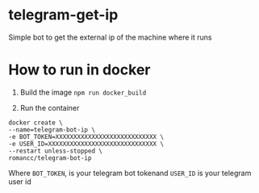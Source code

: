 # telegram-get-ip
Simple bot to get the external ip of the machine where it runs

# How to run in docker

1. Build the image
``npm run docker_build``

2. Run the container
```
docker create \
--name=telegram-bot-ip \
-e BOT_TOKEN=XXXXXXXXXXXXXXXXXXXXXXXXXXXX \
-e USER_ID=XXXXXXXXXXXXXXXXXXXXXXXXXXXXXX \
--restart unless-stopped \
romancc/telegram-bot-ip
```

Where `BOT_TOKEN`, is your telegram bot tokenand `USER_ID` is your telegram user id
